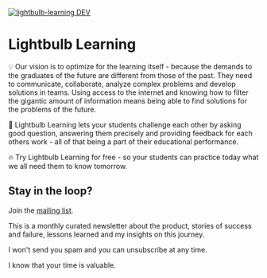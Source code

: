 [![lightbulb-learning DEV](https://img.shields.io/endpoint?url=https://dashboard.cypress.io/badge/simple/esqcjm/supabase&style=flat&logo=cypress)](https://dashboard.cypress.io/projects/esqcjm/runs)

# Lightbulb Learning

💡  Our vision is to optimize for the learning itself - because the demands to the graduates of the future are different from those of the past. They need to communicate, collaborate, analyze complex problems and develop solutions in teams. Using access to the internet and knowing how to filter the gigantic amount of information means being able to find solutions for the problems of the future.

🥋  Lightbulb Learning lets your students challenge each other by asking good question, answering them precisely and providing feedback for each others work - all of that being a part of their educational performance.

🔥  Try Lightbulb Learning for free - so your students can practice today what we all need them to know tomorrow.

## Stay in the loop?
Join the [mailing list](https://tinyletter.com/RobertNickel).

This is a monthly curated newsletter about the product, stories of success and failure, lessons learned and my insights on this journey.

I won't send you spam and you can unsubscribe at any time.

I know that your time is valuable.

